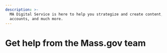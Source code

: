 ```yaml
---
description: >-
  MA Digital Service is here to help you strategize and create content, set up
  accounts, and much more.
---
```


# Get help from the Mass.gov team



